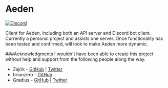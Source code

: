 # Aeden
[![Discord](https://discordapp.com/api/guilds/529310206639996928/embed.png)](https://discord.gg/q4HFEm2)

Client for Aeden, including both an API server and Discord bot client.  Currently a personal project and assists one server.  Once functionality has been tested and confirmed, will look to make Aeden more dynamic.

###Acknowledgments
I wouldn't have been able to create this project without help and support from the following people along the way.

* Zajrik - [GitHub](https://github.com/zajrik) | [Twitter](https://twitter.com/zajrik)
* brianzero - [GitHub](https://github.com/brianzero)
* Gradius - [GitHub](https://github.com/gradiuscypher) | [Twitter](https://twitter.com/0xgradius)